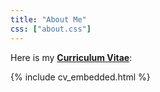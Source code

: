 ```yaml
---
title: "About Me"
css: ["about.css"]
---
```

<div class="col s12" markdown="1">

Here is my <a href="https://drive.google.com/open?id={{site.cv_google_fileId}}" target="_blank" onclick="trackOutboundLink('https://drive.google.com/open?id={{site.cv_google_fileId}}')"><b>Curriculum Vitae</b></a>:

{% include cv_embedded.html %}

</div>